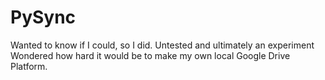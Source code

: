 # PySync
 
Wanted to know if I could, so I did.
Untested and ultimately an experiment
Wondered how hard it would be to make my own local Google Drive Platform.
